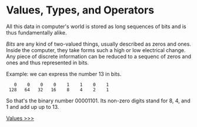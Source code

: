 # Values, Types, and Operators


All this data in computer's world is stored as long sequences of bits and is thus fundamentally alike.

*Bits* are any kind of two-valued things, usually described as zeros and ones. Inside the computer, they take forms such a high or low electrical change. Any piece of discrete information can be reduced to a sequenc of zeros and ones and thus represented in bits.

Example: we can express the number 13 in bits.

```
   0    0    0    0    1    1    0    1
 128   64   32   16    8    4    2    1
```

So that's the binary number 00001101. Its non-zero digits stand for 8, 4, and 1 and add up up to 13.

[Values >>>](100-Values.md)
